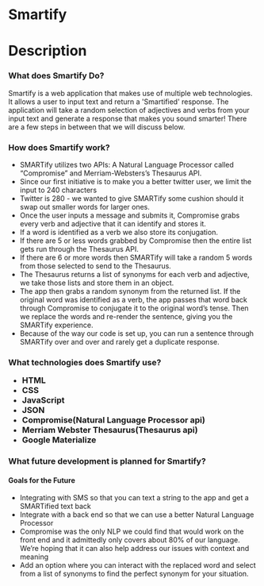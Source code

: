 # Smartify
<h1> Description </h1>
  
<h3> What does Smartify Do? </h3>
  <p> Smartify is a web application that makes use of multiple web technologies. It allows a user to input text and return a 'Smartified' response. The application will take a random selection of adjectives and verbs from your input text and generate a response that makes you sound smarter! There are a few steps in between that we will discuss below.
  
 <h3> How does Smartify work? </h3>
  <ul> 
  <li>SMARTify utilizes two APIs: A Natural Language Processor called “Compromise” and Merriam-Websters’s Thesaurus API.
 </li>
  <li>Since our first initiative is to make you a better twitter user, we limit the input to 240 characters
 </li>
   <li>Twitter is 280 - we wanted to give SMARTify some cushion should it swap out smaller words for larger ones.
 </li>
 <li>Once the user inputs a message and submits it, Compromise grabs every verb and adjective that it can identify and stores it.
 </li>
   <li>If a word is identified as a verb we also store its conjugation.
 </li>
   <li>If there are 5 or less words grabbed by Compromise then the entire list gets run through the Thesaurus API.
 </li>
   <li>If there are 6 or more words then SMARTify will take a random 5 words from those selected to send to the Thesaurus.
 </li>
 <li>The Thesaurus returns a list of synonyms for each verb and adjective, we take those lists and store them in an object.
 </li>
 <li>The app then grabs a random synonym from the returned list. If the original word was identified as a verb, the app passes that word back through Compromise to conjugate it to the original word’s tense. Then we replace the words and re-render the sentence, giving you the SMARTify experience.
 </li>
 <li>Because of the way our code is set up, you can run a sentence through SMARTify over and over and rarely get a duplicate response.
 </li>
    </ul>
  
 <h3> What technologies does Smartify use? 
  <ul>
    <li>HTML</li>
    <li>CSS</li>
    <li>JavaScript</li>
    <li>JSON</li>
    <li>Compromise(Natural Language Processor api)</li>
    <li>Merriam Webster Thesaurus(Thesaurus api)</li>
    <li>Google Materialize</li>
  </ul>
 </h3>
 
 <h3>What future development is planned for Smartify?</h3>
    <h4> Goals for the Future </h4>
    <ul>
  <li>Integrating with SMS so that you can text a string to the app and get a SMARTified text back
 </li>
  <li>Integrate with a back end so that we can use a better Natural Language Processor
 </li>
  <li>Compromise was the only NLP we could find that would work on the front end and it admittedly only covers about 80% of our language. We’re hoping that it can also help address our issues with context and meaning
 </li>
  <li>Add an option where you can interact with the replaced word and select from a list of synonyms to find the perfect synonym for your situation. 
 </li>
</ul>
